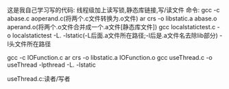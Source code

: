 

这是我自己学习写的代码: 线程级加上读写锁,静态库链接,写/读文件 命令: gcc -c abase.c aoperand.c(将两个.c文件转换为.o文件) ar crs -o libstatic.a abase.o aperand.o(将两个.o文件合并成一个.a文件[静态库文件]) gcc localstatictest.c -o localstatictest -L. -lstatic(-L后面.a文件所在路径;-l后是.a文件名去除lib部分) -I头文件所在路径

gcc -c IOFunction.c ar crs -o libstatic.a IOFunction.o gcc useThread.c -o useThread -lpthread -L. -lstatic

useThread.c:读者/写者

